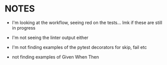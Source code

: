 # NOTES
* I'm looking at the workflow, seeing red on the tests... lmk if these are still in progress
* I'm not seeing the linter output either
* I'm not finding examples of the pytest decorators for skip, fail etc

* not finding examples of Given When Then
